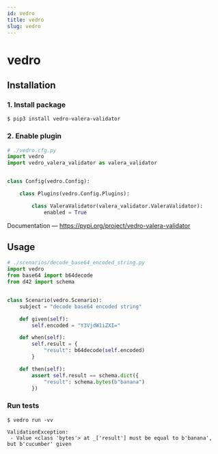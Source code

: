 ```yaml
---
id: vedro
title: vedro
slug: vedro
---
```

# vedro

## Installation

### 1. Install package

```shell
$ pip3 install vedro-valera-validator
```

### 2. Enable plugin

```python
# ./vedro.cfg.py
import vedro
import vedro_valera_validator as valera_validator


class Config(vedro.Config):

    class Plugins(vedro.Config.Plugins):

        class ValeraValidator(valera_validator.ValeraValidator):
            enabled = True
```

Documentation — https://pypi.org/project/vedro-valera-validator

## Usage

```python
# ./scenarios/decode_base64_encoded_string.py
import vedro
from base64 import b64decode
from d42 import schema


class Scenario(vedro.Scenario):
    subject = "decode base64 encoded string"

    def given(self):
        self.encoded = "Y3VjdW1iZXI="

    def when(self):
        self.result = {
            "result": b64decode(self.encoded)
        }

    def then(self):
        assert self.result == schema.dict({
            "result": schema.bytes(b"banana")
        })
```

### Run tests

```shell
$ vedro run -vv
```

```shell
ValidationException:
 - Value <class 'bytes'> at _['result'] must be equal to b'banana', but b'cucumber' given
 ```

